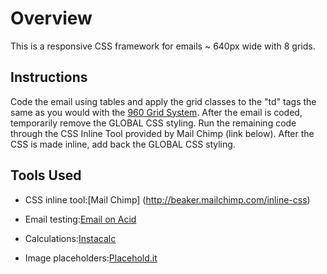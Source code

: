 # Overview #
This is a responsive CSS framework for emails ~ 640px wide with 8 grids.

## Instructions ##

Code the email using tables and apply the grid classes to the "td" tags the same as you would with the [960 Grid System](http://960.gs/). After the email is coded, temporarily remove the GLOBAL CSS styling. Run the remaining code through the CSS Inline Tool provided by Mail Chimp (link below). After the CSS is made inline, add back the GLOBAL CSS styling.
	

## Tools Used ##

* CSS inline tool:[Mail Chimp] (http://beaker.mailchimp.com/inline-css)
	
* Email testing:[Email on Acid](http://www.emailonacid.com/)
	
* Calculations:[Instacalc](http://instacalc.com/9710)

* Image placeholders:[Placehold.it](http://placehold.it)

